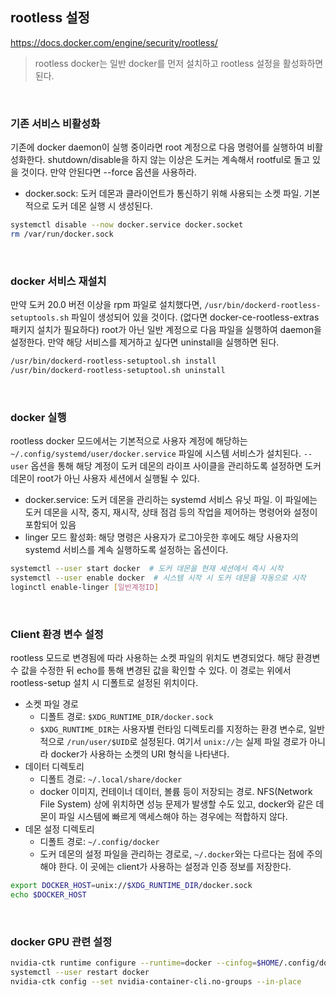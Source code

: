 ## rootless 설정

https://docs.docker.com/engine/security/rootless/

> rootless docker는 일반 docker를 먼저 설치하고 rootless 설정을 활성화하면 된다.

<br/>

### 기존 서비스 비활성화

기존에 docker daemon이 실행 중이라면 root 계정으로 다음 명령어를 실행하여 비활성화한다. shutdown/disable을 하지 않는 이상은 도커는 계속해서 rootful로 돌고 있을 것이다. 만약 안된다면 --force 옵션을 사용하라.

- docker.sock: 도커 데몬과 클라이언트가 통신하기 위해 사용되는 소켓 파일. 기본적으로 도커 데몬 실행 시 생성된다.

```bash
systemctl disable --now docker.service docker.socket
rm /var/run/docker.sock
```

<br/>

### docker 서비스 재설치

만약 도커 20.0 버전 이상을 rpm 파일로 설치했다면, `/usr/bin/dockerd-rootless-setuptools.sh` 파일이 생성되어 있을 것이다. (없다면 docker-ce-rootless-extras 패키지 설치가 필요하다) root가 아닌 일반 계정으로 다음 파일을 실행하여 daemon을 설정한다. 만약 해당 서비스를 제거하고 싶다면 uninstall을 실행하면 된다.

```bash
/usr/bin/dockerd-rootless-setuptool.sh install
/usr/bin/dockerd-rootless-setuptool.sh uninstall
```

<br/>

### docker 실행

rootless docker 모드에서는 기본적으로 사용자 계정에 해당하는 `~/.config/systemd/user/docker.service` 파일에 시스템 서비스가 설치된다. `--user` 옵션을 통해 해당 계정이 도커 데몬의 라이프 사이클을 관리하도록 설정하면 도커 데몬이 root가 아닌 사용자 세션에서 실행될 수 있다.

- docker.service: 도커 데몬을 관리하는 systemd 서비스 유닛 파일. 이 파일에는 도커 데몬을 시작, 중지, 재시작, 상태 점검 등의 작업을 제어하는 명령어와 설정이 포함되어 있음
- linger 모드 활성화: 해당 명령은 사용자가 로그아웃한 후에도 해당 사용자의 systemd 서비스를 계속 실행하도록 설정하는 옵션이다.

```bash
systemctl --user start docker  # 도커 데몬을 현재 세션에서 즉시 시작
systemctl --user enable docker  # 시스템 시작 시 도커 데몬을 자동으로 시작
loginctl enable-linger [일반계정ID]
```

<br/>

### Client 환경 변수 설정

rootless 모드로 변경됨에 따라 사용하는 소켓 파일의 위치도 변경되었다. 해당 환경변수 값을 수정한 뒤 echo를 통해 변경된 값을 확인할 수 있다. 이 경로는 위에서 rootless-setup 설치 시 디폴트로 설정된 위치이다.

- 소켓 파일 경로
  - 디폴트 경로: `$XDG_RUNTIME_DIR/docker.sock`
  - `$XDG_RUNTIME_DIR`는 사용자별 런타임 디렉토리를 지정하는 환경 변수로, 일반적으로 `/run/user/$UID`로 설정된다. 여기서 `unix://`는 실제 파일 경로가 아니라 docker가 사용하는 소켓의 URI 형식을 나타낸다.
- 데이터 디렉토리
  - 디폴트 경로: `~/.local/share/docker`
  - docker 이미지, 컨테이너 데이터, 볼륨 등이 저장되는 경로. NFS(Network File System) 상에 위치하면 성능 문제가 발생할 수도 있고, docker와 같은 데몬이 파일 시스템에 빠르게 액세스해야 하는 경우에는 적합하지 않다.
- 데몬 설정 디렉토리
  - 디폴트 경로: `~/.config/docker`
  - 도커 데몬의 설정 파일을 관리하는 경로로, `~/.docker`와는 다르다는 점에 주의해야 한다. 이 곳에는 client가 사용하는 설정과 인증 정보를 저장한다.

```bash
export DOCKER_HOST=unix://$XDG_RUNTIME_DIR/docker.sock
echo $DOCKER_HOST
```

<br />

### docker GPU 관련 설정

```bash
nvidia-ctk runtime configure --runtime=docker --cinfog=$HOME/.config/docker/daemon.json
systemctl --user restart docker
nvidia-ctk config --set nvidia-container-cli.no-groups --in-place
```
